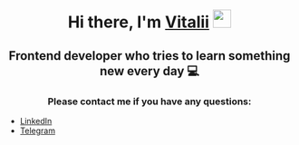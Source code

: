 <h1 align="center">Hi there, I'm <a href="https://piakasso.github.io/cv" target="_blank">Vitalii</a> 
<img src="https://github.com/blackcater/blackcater/raw/main/images/Hi.gif" height="32"/></h1>
<h2 align="center">Frontend developer who tries to learn something new every day 💻</h2>
<h3 align="center">Please contact me if you have any questions:</h3>
<ul>
  <li><a href="https://www.linkedin.com/in/piakasso" target="_blank">LinkedIn</a> </li>
  <li><a href="https://t.me/piakasso" target="_blank">Telegram</li>
</ul>




<!--
**Piakasso/Piakasso** is a ✨ _special_ ✨ repository because its `README.md` (this file) appears on your GitHub profile.

Here are some ideas to get you started:

- 🔭 I’m currently working on ...
- 🌱 I’m currently learning ...
- 👯 I’m looking to collaborate on ...
- 🤔 I’m looking for help with ...
- 💬 Ask me about ...
- 📫 How to reach me: ...
- 😄 Pronouns: ...
- ⚡ Fun fact: ...
-->

